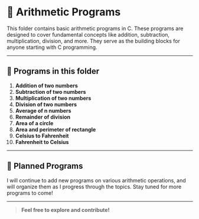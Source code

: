 # 📁 Arithmetic Programs

This folder contains basic arithmetic programs in C. These programs are designed to cover fundamental concepts like addition, subtraction, multiplication, division, and more. They serve as the building blocks for anyone starting with C programming.

---

## 📝 Programs in this folder

1. **Addition of two numbers**
2. **Subtraction of two numbers**
3. **Multiplication of two numbers**
4. **Division of two numbers**
5. **Average of n numbers**
6. **Remainder of division**
7. **Area of a circle**
8. **Area and perimeter of rectangle** 
9. **Celsius to Fahrenheit**
10. **Fahrenheit to Celsius**

---

## 📅 Planned Programs

I will continue to add new programs on various arithmetic operations, and will organize them as I progress through the topics. Stay tuned for more programs to come!

---

> **Feel free to explore and contribute!**  
